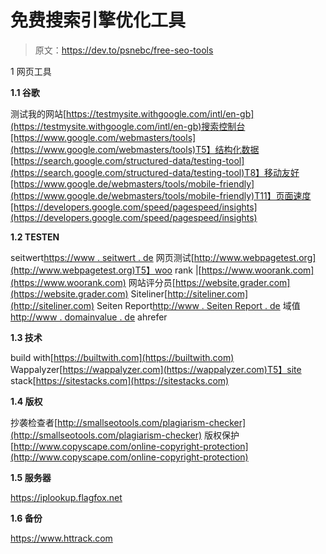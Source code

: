 # 免费搜索引擎优化工具

> 原文：<https://dev.to/psnebc/free-seo-tools>

1 网页工具

**1.1 谷歌**

测试我的网站[https://testmysite.withgoogle.com/intl/en-gb](https://testmysite.withgoogle.com/intl/en-gb)搜索控制台[https://www.google.com/webmasters/tools](https://www.google.com/webmasters/tools)T5】结构化数据[https://search.google.com/structured-data/testing-tool](https://search.google.com/structured-data/testing-tool)T8】移动友好[https://www.google.de/webmasters/tools/mobile-friendly](https://www.google.de/webmasters/tools/mobile-friendly)T11】页面速度[https://developers.google.com/speed/pagespeed/insights](https://developers.google.com/speed/pagespeed/insights)

**1.2 TESTEN**

seitwert[https://www . seitwert . de](https://www.seitwert.de)
网页测试[http://www.webpagetest.org](http://www.webpagetest.org)T5】woo rank |[https://www.woorank.com](https://www.woorank.com)
网站评分员[https://website.grader.com](https://website.grader.com)
Siteliner[http://siteliner.com](http://siteliner.com)
Seiten Report[http://www . Seiten Report . de](http://www.seitenreport.de)
域值[http://www . domainvalue . de](http://www.domainvalue.de)
ahrefer

**1.3 技术**

build with[https://builtwith.com](https://builtwith.com)
Wappalyzer[https://wappalyzer.com](https://wappalyzer.com)T5】site stack[https://sitestacks.com](https://sitestacks.com)

**1.4 版权**

抄袭检查者[http://smallseotools.com/plagiarism-checker](http://smallseotools.com/plagiarism-checker)
版权保护[http://www.copyscape.com/online-copyright-protection](http://www.copyscape.com/online-copyright-protection)

**1.5 服务器**

https://iplookup.flagfox.net

**1.6 备份**

https://www.httrack.com